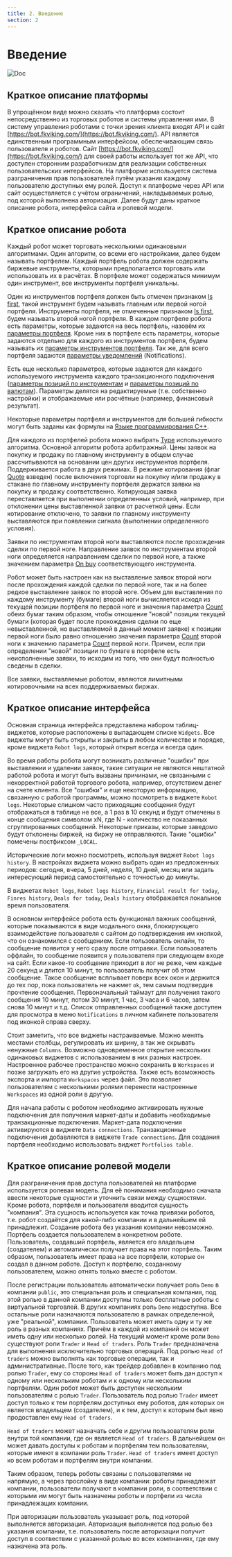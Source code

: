 ```yaml
---
title: 2. Введение
section: 2
---
```


# Введение

![Doc](@images/bot-scheme.svg)

## Краткое описание платформы

В упрощённом виде можно сказать что платформа состоит непосредственно из торговых роботов и системы управления ими. В систему управления роботами с
точки зрения клиента входят API и сайт [https://bot.fkviking.com/](https://bot.fkviking.com/). API является единственным программным интерфейсом,
обеспечивающим связь пользователя и роботов. Сайт [https://bot.fkviking.com/](https://bot.fkviking.com/) для своей работы использует тот же API, что
доступен сторонним разработчикам для реализации собственных пользовательских интерфейсов. На платформе используется система разграничения прав
пользователей путём указания каждому пользователю доступных ему ролей. Доступ к платформе через API или сайт осуществляется с учётом ограничений,
накладываемых ролью, под которой выполнена авторизация. Далее будут даны краткое описание робота, интерфейса сайта и ролевой модели.

## Краткое описание робота

Каждый робот может торговать несколькими одинаковыми алгоритмами. Один алгоритм, со всеми его настройками, далее будем называть портфелем. Каждый
портфель робота должен содержать биржевые инструменты, которыми предполагается торговать или использовать их в расчётах. В портфеле может содержаться
минимум один инструмент, все инструменты портфеля уникальны.

Один из инструментов портфеля должен быть отмечен признаком [Is first](params-description.md#is-first), такой инструмент будем называть главным или
первой ногой портфеля. Инструменты портфеля, не отмеченные признаком [Is first](params-description.md#is-first), будем называть второй ногой портфеля.
В каждом портфеле робота есть параметры, которые задаются на весь портфель, назовём их [параметры портфеля](params-description.md#параметры-портфеля).
Кроме них в портфеле есть параметры, которые задаются отдельно для каждого из инструментов портфеля, будем называть их [параметры инструментов портфеля](params-description.md#параметры-инструментов-портфеля).
Так же, для всего портфеля задаются [параметры уведомлений](params-description.md#параметры-уведомлений) (Notifications).

Есть еще несколько параметров, которые задаются для каждого используемого инструмента каждого транзакционного подключения
([параметры позиций по инструментам](params-description.md#параметры-позиций-по-инструментам) и [параметры позиций по валютам](params-description.md#параметры-позиций-по-валютам)).
Параметры делятся на редактируемые (т.е. собственно настройки) и отображаемые или расчётные (например, финансовый результат).

Некоторые параметры портфеля и инструментов для большей гибкости могут быть заданы как формулы на [Языке программирования C++](c-api.md#c).

Для каждого из портфелей робота можно выбрать [Type](params-description.md#p.portfolio_type) используемого алгоритма. Основной алгоритм робота
арбитражный. Цены заявок на покупку и продажу по главному инструменту в общем случае рассчитываются на основании цен других инструментов портфеля.
Поддерживается работа в двух режимах. В режиме котирования (флаг [Quote](params-description.md#p.quote) взведен) после включения торговли на покупку
и/или продажу в стакане по главному инструменту портфеля держатся заявки на покупку и продажу соответственно. Котирующая заявка переставляется при
выполнении определенных условий, например, при отклонении цены выставленной заявки от расчетной цены. Если котирование отключено, то заявки по главному
инструменту выставляются при появлении сигнала (выполнении определенного условия).

Заявки по инструментам второй ноги выставляются после прохождения сделки по первой ноге. Направление заявок по инструментам второй ноги определяется
направлением сделки по первой ноге, а также значением параметра [On buy](params-description.md#on-buy) соответствующего инструмента.

Робот может быть настроен как на выставление заявок второй ноги после прохождения каждой сделки по первой ноге, так и на более редкое выставление
заявок по второй ноге. Объем для выставления по каждому инструменту (бумаге) второй ноги вычисляется исходя из текущей позиции портфеля по первой
ноге и значения параметра [Count](params-description.md#count) обеих бумаг таким образом, чтобы отношение "новой" позиции текущей бумаги (которая
будет после прохождения сделки по еще невыставленной, но выставляемой в данный момент заявке) к позиции первой ноги было равно отношению значения
параметра [Count](params-description.md#count) второй ноги к значению параметра [Count](params-description.md#count) первой ноги. Причем, если при
определении "новой" позиции по бумаге в портфеле есть неисполненные заявки, то исходим из того, что они будут полностью сведены в сделки.

Все заявки, выставляемые роботом, являются лимитными котировочными на всех поддерживаемых биржах.

## Краткое описание интерфейса

Основная страница интерфейса представлена набором таблиц-виджетов, которые расположены в выпадающем списке `Widgets`. Все виджеты могут быть открыты
и закрыты в любом количестве и порядке, кроме виджета `Robot logs`, который открыт всегда и всегда один. 

Во время работы робота могут возникать различные "ошибки" при выставлении и удалении заявок, такие ситуации не являются нештатной работой робота и
могут быть вызваны причинами, не связанными с некорректной работой торгового робота, например, отсутствием денег на счете клиента. Все "ошибки" и
еще некоторую информацию, связанную с работой программы, можно посмотреть в виджете `Robot logs`. Некоторые слишком часто приходящие сообщения будут
отображаться в таблице не все, а 1 раз в 10 секунд и будут отмечены в конце сообщения символом xN, где N - количество не показанных сгруппированных
сообщений. Некоторые приказы, которые заведомо будут отклонены биржей, на биржу не отправляются. Такие "ошибки" помечены постфиксом `_LOCAL`.

Исторические логи можно посмотреть, используя виджет `Robot logs history`. В настройках виджета можно выбрать один из предложенных периодов: сегодня,
вчера, 5 дней, неделя, 10 дней, месяц или задать интересующий период самостоятельно с точностью до минуты.  

В виджетах `Robot logs`, `Robot logs history`, `Financial result for today`, `Finres history`, `Deals for today`, `Deals history` отображается
локальное время пользователя.

В основном интерфейсе робота есть функционал важных сообщений, которые показываются в виде модального окна, блокирующего взаимодействие пользователя
с сайтом до подтверждения им кнопкой, что он ознакомился с сообщением. Если пользователь онлайн, то сообщение появится у него сразу после отправки.
Если пользователь оффлайн, то сообщение появится у пользователя при следующем входе на сайт. Если какое-то сообщение приходит в лог не реже, чем
каждые 20 секунд и длится 10 минут, то пользователь получит об этом сообщение. Такое сообщение всплывает поверх всех окон и держится до тех пор,
пока пользователь не нажмет `ok`, тем самым подтвердив прочтение сообщения. Первоначальный таймаут для получения такого сообщения 10 минут, потом
30 минут, 1 час, 3 часа и 6 часов, затем снова 10 минут и т.д. Список отправленных сообщений также доступен для просмотра в меню `Notifications` в
личном кабинете пользователя под иконкой справа сверху.

Стоит заметить, что все виджеты настраиваемые. Можно менять местами столбцы, регулировать их ширину, а так же скрывать ненужные `Columns`. Возможно
одновременное открытие нескольких одинаковых виджетов с использованием в них разных настроек. Настроенное рабочее пространство можно сохранить в
`Workspaces` и позже загружать его на другие устройства. Также есть возможность экспорта и импорта `Workspaces` через файл. Это позволяет пользователям
с несколькими ролями перенести настроенные `Workspaces` из одной роли в другую.

Для начала работы с роботом необходимо активировать нужные подключения для получения маркет-даты и добавить необходимые транзакционные подключения. 
Маркет-дата подключения активируются в виджете `Data connections`. Транзакционные подключения добавляются в виджете `Trade connections`. Для создания
портфеля необходимо использовать виджет `Portfolios table`.

## Краткое описание ролевой модели <Anchor :ids="['roles']" />

Для разграничения прав доступа пользователей на платформе используется ролевая модель. Для её понимания необходимо сначала ввести некоторые сущности и
уточнить связи между сущностями. Кроме робота, портфеля и пользователя вводится сущность "компания". Эта сущность используется как точка привязки роботов,
т.е. робот создаётся для какой-либо компании и в дальнейшем ей принадлежит. Создание робота без указания компании невозможно. Портфель создается пользователем
в конкретном роботе. Пользователь, создавший портфель, является его владельцем (создателем) и автоматически получает права на этот портфель. Таким образом, пользователь
имеет права на все портфели, которые он создал в данном роботе. Доступ к портфелю, созданному пользователем, можно отнять только вместе с роботом.

После регистрации пользователь автоматически получает роль `Demo` в компании `public`, это специальная роль и специальная компания, под этой ролью
в данной компании доступны только бесплатные роботы с виртуальной торговлей. В других компаниях роль `Demo` недоступна. Все остальные роли назначаются пользователю
в рамках определенной, уже "реальной", компании. Пользователь может иметь одну и ту же роль в разных компаниях. Причём в каждой из компаний он может иметь одну или несколько ролей.
На текущий момент кроме роли `Demo` существуют роли `Trader` и `Head of traders`. Роль `Trader` предназначена для выполнения исключительно торговых операций.
Под ролью `Head of traders` можно выполнять как торговые операции, так и административные. После того, как трейдер добавлен в компанию под ролью `Trader`,
ему со стороны `Head of traders` может быть дан доступ к одному или нескольким роботам и к одному или нескольким портфелям. Один робот может быть доступен
нескольким пользователям с ролью `Trader`. Пользователь под ролью `Trader` имеет доступ только к тем портфелям доступных ему роботов, для которых он является
владельцем (создателем), и к тем, доступ к которым был явно продоставлен ему `Head of traders`.

`Head of traders` может назначать себе и другим пользователям роли внутри той компании, где он является `Head of traders`. В дальнейшем он может
давать доступы к роботам и портфелям тем пользователям, которые имеют в компании роль `Trader`. `Head of traders` имеет доступ ко всем роботам и портфелям
внутри компании.

Таким образом, теперь роботы связаны с пользователями не напрямую, а через прослойку в виде компании: роботы принадлежат компании, пользователи получают в компании роли,
в соответствии с которыми им могут быть назначены роботы и портфели из числа принадлежащих компании.

При авторизации пользователь указывает роль, под которой выполняется авторизация. Авторизация выполняется под ролью без указания компании, т.е. пользователь после
авторизации получит доступ в соотвествии с указанной ролью во всех компнаниях, где ему назначена эта роль.

